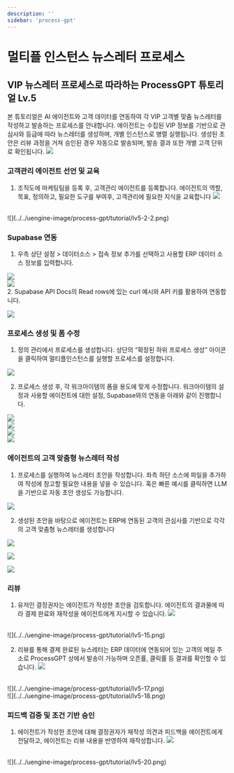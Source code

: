 ```yaml
---
description: ''
sidebar: 'process-gpt'
---
```


# 멀티플 인스턴스 뉴스레터 프로세스

## VIP 뉴스레터 프로세스로 따라하는 ProcessGPT 튜토리얼 Lv.5

본 튜토리얼은 AI 에이전트와 고객 데이터를 연동하여 각 VIP 고객별 맞춤 뉴스레터를 작성하고 발송하는 프로세스를 안내합니다.
에이전트는 수집된 VIP 정보를 기반으로 관심사와 등급에 따라 뉴스레터를 생성하며, 개별 인스턴스로 병렬 실행됩니다.
생성된 초안은 리뷰 과정을 거쳐 승인된 경우 자동으로 발송되며, 발송 결과 또한 개별 고객 단위로 확인됩니다.
![](../../uengine-image/process-gpt/tutorial/lv5-0.png)
<br>


### 고객관리 에이전트 선언 및 교육

1. 조직도에 마케팅팀을 등록 후, 고객관리 에이전트를 등록합니다. 에이전트의 역할, 목표, 정의하고, 필요한 도구를 부여후, 고객관리에 필요한 지식을 교육합니다
![](../../uengine-image/process-gpt/tutorial/lv5-1.png)
<br>
![](../../uengine-image/process-gpt/tutorial/lv5-2-2.png)
<br>

### Supabase 연동

1. 우측 상단 설정 > 데이터소스 > 접속 정보 추가를 선택하고 사용할 ERP 데이터 소스 정보를 입력합니다.

![](../../uengine-image/process-gpt/tutorial/lv4-2.png)
<br>
![](../../uengine-image/process-gpt/tutorial/lv5-3.png)
<br>
2. Supabase API Docs의 Read rows에 있는 curl 예시와 API 키를 활용하여 연동합니다.

![](../../uengine-image/process-gpt/tutorial/lv4-3.png)
<br>


### 프로세스 생성 및 폼 수정

1. 정의 관리에서 프로세스를 생성합니다. 상단의 “확장된 하위 프로세스 생성” 아이콘을 클릭하여 멀티플인스턴스를 실행할 프로세스를 설정합니다.

![](../../uengine-image/process-gpt/tutorial/lv5-4.png)
<br>

2. 프로세스 생성 후, 각 워크아이템의 폼을 용도에 맞게 수정합니다. 워크아이템의 설정과 사용할 에이전트에 대한 설정, Supabase와의 연동을 아래와 같이 진행합니다.

![](../../uengine-image/process-gpt/tutorial/lv5-5.png)
<br>
![](../../uengine-image/process-gpt/tutorial/lv5-6.png)
<br>
![](../../uengine-image/process-gpt/tutorial/lv5-7.png)
<br>
![](../../uengine-image/process-gpt/tutorial/lv5-8.png)
<br>


### 에이전트의 고객 맞춤형 뉴스레터 작성

1. 프로세스를 실행하여 뉴스레터 초안을 작성합니다. 좌측 하단 소스에 파일을 추가하여 작성에 참고할 필요한 내용을 넣을 수 있습니다.
   혹은 빠른 예시를 클릭하면 LLM을 기반으로 자동 초안 생성도 가능합니다.

![](../../uengine-image/process-gpt/tutorial/lv5-9.png)
<br>

2. 생성된 초안을 바탕으로 에이전트는 ERP에 연동된 고객의 관심사를 기반으로 각각의 고객 맞춤형 뉴스레터를 생성합니다

![](../../uengine-image/process-gpt/tutorial/lv5-11.png)
<br>

![](../../uengine-image/process-gpt/tutorial/lv5-12.png)
<br>

![](../../uengine-image/process-gpt/tutorial/lv5-13.png)
<br>


### 리뷰
1. 유저인 결정권자는 에이전트가 작성한 초안을 검토합니다. 에이전트의 결과물에 따라 결제 완료와 재작성을 에이전트에게 지시할 수 있습니다.
![](../../uengine-image/process-gpt/tutorial/lv5-14.png)
<br>
![](../../uengine-image/process-gpt/tutorial/lv5-15.png)
<br>

2. 리뷰를 통해 결제 완료된 뉴스레터는 ERP 데이터에 연동되어 있는 고객의 메일 주소로 ProcessGPT 상에서 발송이 가능하며 오픈률, 클릭률 등 결과를 확인할 수 있습니다.
![](../../uengine-image/process-gpt/tutorial/lv5-16.png)
<br>
![](../../uengine-image/process-gpt/tutorial/lv5-17.png)
<br>
![](../../uengine-image/process-gpt/tutorial/lv5-18.png)
<br>


### 피드백 검증 및 조건 기반 승인
1. 에이전트가 작성한 초안에 대해 결정권자가 재작성 의견과 피드백을 에이전트에게 전달하고, 에이전트는 리뷰 내용을 반영하여 재작성합니다.
![](../../uengine-image/process-gpt/tutorial/lv5-19.png)
<br>
![](../../uengine-image/process-gpt/tutorial/lv5-20.png)
<br>
